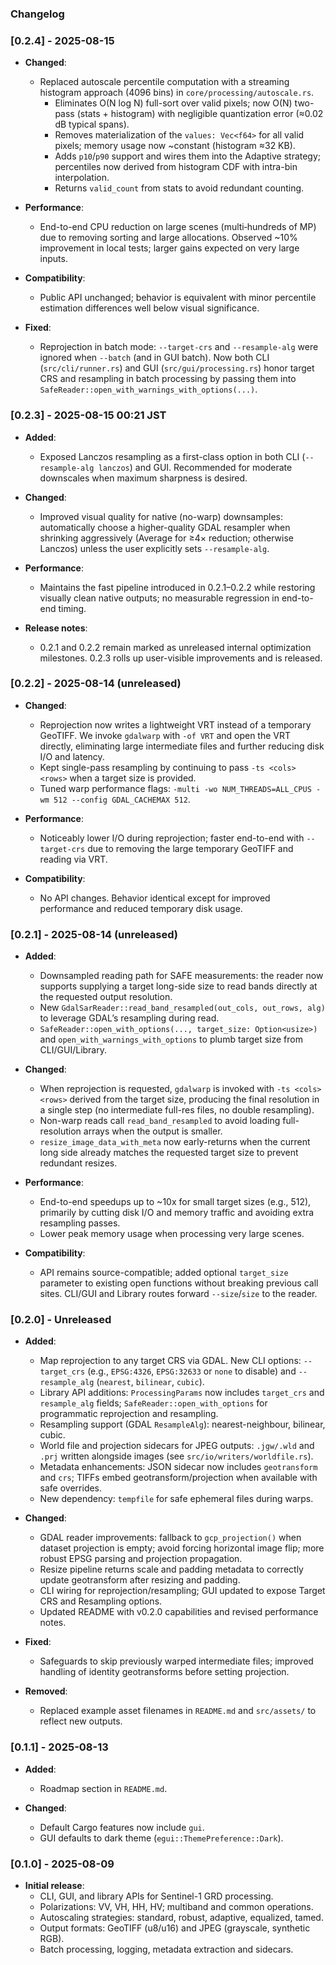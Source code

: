 ### Changelog
### [0.2.4] - 2025-08-15

- **Changed**:
  - Replaced autoscale percentile computation with a streaming histogram approach (4096 bins) in `core/processing/autoscale.rs`.
    - Eliminates O(N log N) full-sort over valid pixels; now O(N) two-pass (stats + histogram) with negligible quantization error (≈0.02 dB typical spans).
    - Removes materialization of the `values: Vec<f64>` for all valid pixels; memory usage now ~constant (histogram ≈32 KB).
    - Adds `p10`/`p90` support and wires them into the Adaptive strategy; percentiles now derived from histogram CDF with intra-bin interpolation.
    - Returns `valid_count` from stats to avoid redundant counting.

- **Performance**:
  - End-to-end CPU reduction on large scenes (multi‑hundreds of MP) due to removing sorting and large allocations. Observed ~10% improvement in local tests; larger gains expected on very large inputs.

- **Compatibility**:
  - Public API unchanged; behavior is equivalent with minor percentile estimation differences well below visual significance.

- **Fixed**:
  - Reprojection in batch mode: `--target-crs` and `--resample-alg` were ignored when `--batch` (and in GUI batch). Now both CLI (`src/cli/runner.rs`) and GUI (`src/gui/processing.rs`) honor target CRS and resampling in batch processing by passing them into `SafeReader::open_with_warnings_with_options(...)`.

### [0.2.3] - 2025-08-15 00:21 JST

- **Added**:
  - Exposed Lanczos resampling as a first-class option in both CLI (`--resample-alg lanczos`) and GUI. Recommended for moderate downscales when maximum sharpness is desired.

- **Changed**:
  - Improved visual quality for native (no-warp) downsamples: automatically choose a higher-quality GDAL resampler when shrinking aggressively (Average for ≥4× reduction; otherwise Lanczos) unless the user explicitly sets `--resample-alg`.

- **Performance**:
  - Maintains the fast pipeline introduced in 0.2.1–0.2.2 while restoring visually clean native outputs; no measurable regression in end-to-end timing.

- **Release notes**:
  - 0.2.1 and 0.2.2 remain marked as unreleased internal optimization milestones. 0.2.3 rolls up user-visible improvements and is released.

### [0.2.2] - 2025-08-14 (unreleased)

- **Changed**:
  - Reprojection now writes a lightweight VRT instead of a temporary GeoTIFF. We invoke `gdalwarp` with `-of VRT` and open the VRT directly, eliminating large intermediate files and further reducing disk I/O and latency.
  - Kept single-pass resampling by continuing to pass `-ts <cols> <rows>` when a target size is provided.
  - Tuned warp performance flags: `-multi -wo NUM_THREADS=ALL_CPUS -wm 512 --config GDAL_CACHEMAX 512`.

- **Performance**:
  - Noticeably lower I/O during reprojection; faster end-to-end with `--target-crs` due to removing the large temporary GeoTIFF and reading via VRT.

- **Compatibility**:
  - No API changes. Behavior identical except for improved performance and reduced temporary disk usage.

### [0.2.1] - 2025-08-14 (unreleased)

- **Added**:
  - Downsampled reading path for SAFE measurements: the reader now supports supplying a target long-side size to read bands directly at the requested output resolution.
  - New `GdalSarReader::read_band_resampled(out_cols, out_rows, alg)` to leverage GDAL’s resampling during read.
  - `SafeReader::open_with_options(..., target_size: Option<usize>)` and `open_with_warnings_with_options` to plumb target size from CLI/GUI/Library.

- **Changed**:
  - When reprojection is requested, `gdalwarp` is invoked with `-ts <cols> <rows>` derived from the target size, producing the final resolution in a single step (no intermediate full-res files, no double resampling).
  - Non-warp reads call `read_band_resampled` to avoid loading full-resolution arrays when the output is smaller.
  - `resize_image_data_with_meta` now early-returns when the current long side already matches the requested target size to prevent redundant resizes.

- **Performance**:
  - End-to-end speedups up to ~10x for small target sizes (e.g., 512), primarily by cutting disk I/O and memory traffic and avoiding extra resampling passes.
  - Lower peak memory usage when processing very large scenes.

- **Compatibility**:
  - API remains source-compatible; added optional `target_size` parameter to existing open functions without breaking previous call sites. CLI/GUI and Library routes forward `--size`/`size` to the reader.

### [0.2.0] - Unreleased

- **Added**:
  - Map reprojection to any target CRS via GDAL. New CLI options: `--target_crs` (e.g., `EPSG:4326`, `EPSG:32633` or `none` to disable) and `--resample_alg` (`nearest`, `bilinear`, `cubic`).
  - Library API additions: `ProcessingParams` now includes `target_crs` and `resample_alg` fields; `SafeReader::open_with_options` for programmatic reprojection and resampling.
  - Resampling support (GDAL `ResampleAlg`): nearest-neighbour, bilinear, cubic.
  - World file and projection sidecars for JPEG outputs: `.jgw/.wld` and `.prj` written alongside images (see `src/io/writers/worldfile.rs`).
  - Metadata enhancements: JSON sidecar now includes `geotransform` and `crs`; TIFFs embed geotransform/projection when available with safe overrides.
  - New dependency: `tempfile` for safe ephemeral files during warps.

- **Changed**:
  - GDAL reader improvements: fallback to `gcp_projection()` when dataset projection is empty; avoid forcing horizontal image flip; more robust EPSG parsing and projection propagation.
  - Resize pipeline returns scale and padding metadata to correctly update geotransform after resizing and padding.
  - CLI wiring for reprojection/resampling; GUI updated to expose Target CRS and Resampling options.
  - Updated README with v0.2.0 capabilities and revised performance notes.

- **Fixed**:
  - Safeguards to skip previously warped intermediate files; improved handling of identity geotransforms before setting projection.

- **Removed**:
  - Replaced example asset filenames in `README.md` and `src/assets/` to reflect new outputs.

### [0.1.1] - 2025-08-13

- **Added**:
  - Roadmap section in `README.md`.

- **Changed**:
  - Default Cargo features now include `gui`.
  - GUI defaults to dark theme (`egui::ThemePreference::Dark`).

### [0.1.0] - 2025-08-09

- **Initial release**:
  - CLI, GUI, and library APIs for Sentinel-1 GRD processing.
  - Polarizations: VV, VH, HH, HV; multiband and common operations.
  - Autoscaling strategies: standard, robust, adaptive, equalized, tamed.
  - Output formats: GeoTIFF (u8/u16) and JPEG (grayscale, synthetic RGB).
  - Batch processing, logging, metadata extraction and sidecars.


